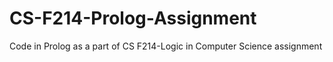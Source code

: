 # CS-F214-Prolog-Assignment
Code in Prolog as a part of CS F214-Logic in Computer Science assignment
